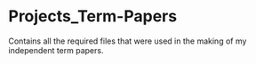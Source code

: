 # Projects_Term-Papers
Contains all the required files that were used in the making of my independent term papers.
